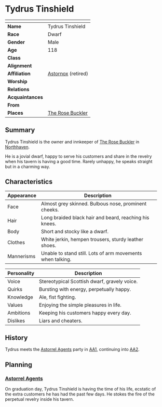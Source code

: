 # Tydrus Tinshield

| []() | |
| --- | --- |
| **Name** | Tydrus Tinshield |
| **Race** | Dwarf |
| **Gender** | Male |
| **Age** | 118 |
| **Class** | |
| **Alignment** | |
| **Affiliation** | [Astornox](../civilisations/kingdom-of-astor/organisations/astornox/README.md) (retired) |
| **Worship** | |
| **Relations** | |
| **Acquaintances** | |
| **From** | |
| **Places** | [The Rose Buckler](../civilisations/kingdom-of-astor/settlements/northhaven/places/the-rose-buckler.md) |

## Summary

Tydrus Tinshield is the owner and innkeeper of [The Rose Buckler](../civilisations/kingdom-of-astor/settlements/northhaven/places/the-rose-buckler.md) in [Northhaven](../civilisations/kingdom-of-astor/settlements/northhaven/README.md).

He is a jovial dwarf, happy to serve his customers and share in the revelry when his tavern is having a good time. Rarely unhappy, he speaks straight but in a charming way.

## Characteristics

| Appearance | Description |
| --- | --- |
| Face | Almost grey skinned. Bulbous nose, prominent cheeks. |
| Hair | Long braided black hair and beard, reaching his knees.  |
| Body | Short and stocky like a dwarf. |
| Clothes | White jerkin, hempen trousers, sturdy leather shoes. |
| Mannerisms | Unable to stand still. Lots of arm movements when talking. |

| Personality | Description |
| --- | --- |
| Voice | Stereotypical Scottish dwarf, gravely voice. |
| Quirks | Bursting with energy, perpetually happy. |
| Knowledge | Ale, fist fighting. |
| Values | Enjoying the simple pleasures in life. |
| Ambitions | Keeping his customers happy every day. |
| Dislikes | Liars and cheaters. |

## History

Tydrus meets the [Astorrel Agents](../../campaigns/astorrel-agents/README.md) party in [AA1](../../campaigns/astorrel-agents/sessions/1.md), continuing into [AA2](../../campaigns/astorrel-agents/sessions/2.md).

## Planning

### [Astorrel Agents](../../campaigns/astorrel-agents/README.md)

On graduation day, Tydrus Tinshield is having the time of his life, ecstatic of the extra customers he has had the past few days. He stokes the fire of the perpetual revelry inside his tavern.
